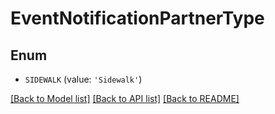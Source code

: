 # EventNotificationPartnerType


## Enum

* `SIDEWALK` (value: `'Sidewalk'`)

[[Back to Model list]](../README.md#documentation-for-models) [[Back to API list]](../README.md#documentation-for-api-endpoints) [[Back to README]](../README.md)


